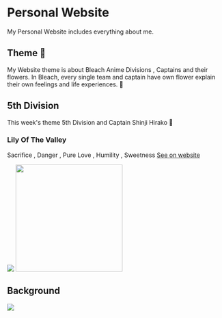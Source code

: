 # Personal Website
My Personal Website includes everything about me.

## Theme 🌇
My Website theme is about Bleach Anime Divisions , Captains and their flowers. In Bleach, every single team and captain have own flower explain their own feelings and life experiences. 🍃

## 5th Division
This week's theme 5th Division and Captain Shinji Hirako 🥀 

### <p>Lily Of The Valley</p>
Sacrifice , Danger , Pure Love , Humility , Sweetness
[See on website](https://tutku.vercel.app/?flowerSection=true)

<div>
  <img style="" src="https://tutku.vercel.app/img/divisions/5/flower/icon-full.png" />
  <img style="width: 250px;" src="https://tutku.vercel.app/img/divisions/5/flower/original.jpg" />
</div>

## Background

![](https://tutku.vercel.app/img/divisions/5/background.png)
